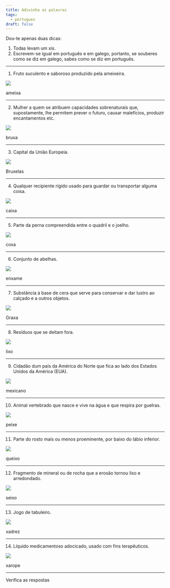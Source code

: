 ```yaml
---
title: Adivinha as palavras
tags:
  - portugues
draft: false
---
```

Dou-te apenas duas dicas:

1. Todas levam um xis.
2. Escrevem-se igual em português e em galego, portanto, se souberes como se diz em galego, sabes como se diz em português.

- - -

1. Fruto suculento e saboroso produzido pela ameixeira.

![](/img/ameixas_vermelhas.jpg)

<e-answer> ameixa </e-answer>

- - -

2. Mulher a quem se atribuem capacidades sobrenaturais que, supostamente, lhe permitem prever o futuro, causar malefícios, produzir encantamentos etc.

![](/img/bruxa.jpg)

<e-answer> bruxa </e-answer>

- - -

3. Capital da União Europeia.

![](/img/bruxelas.jpg)

<e-answer> Bruxelas </e-answer>

- - -

4. Qualquer recipiente rígido usado para guardar ou transportar alguma coisa.

![](/img/caixa.jpg)

<e-answer> caixa </e-answer>

- - -

5. Parte da perna compreendida entre o quadril e o joelho.

![](/img/coxa.jpg)

<e-answer> coxa </e-answer>

- - -

6. Conjunto de abelhas.

![](/img/enxame.jpg)

<e-answer> enxame </e-answer>

- - -

7. Substância à base de cera que serve para conservar e dar lustro ao calçado e a outros objetos.

![](/img/graxa.jpg)

<e-answer> Graxa </e-answer>

- - -

8. Resíduos que se deitam fora.

![](/img/lixo.jpg)

<e-answer> lixo </e-answer>

- - -

9. Cidadão dum país da América do Norte que fica ao lado dos Estados Unidos da América (EUA).

![](/img/mexicano.jpg)

<e-answer> mexicano </e-answer>

- - -

10. Animal vertebrado que nasce e vive na água e que respira por guelras.

![](/img/peixe.jpg)

<e-answer> peixe </e-answer>

- - -

11. Parte do rosto mais ou menos proeminente, por baixo do lábio inferior.

![](/img/queixo.jpg)

<e-answer> queixo </e-answer>

- - -

12. Fragmento de mineral ou de rocha que a erosão tornou liso e arredondado.

![](/img/seixo.jpg)

<e-answer> seixo </e-answer>

- - -

13. Jogo de tabuleiro.

![](/img/xadrez.jpg)

<e-answer> xadrez </e-answer>

- - -

14. Líquido medicamentoso adocicado, usado com fins terapêuticos.

![](/img/xarope.webp)

<e-answer> xarope </e-answer>

- - -

<e-validate>Verifica as respostas</e-validate>